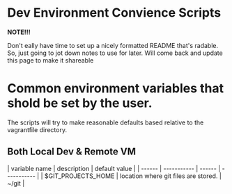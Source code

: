 # Dev Environment Convience Scripts 

**NOTE!!!**

Don't eally have time to set up a nicely formatted README that's radable.  So, just going to jot down notes to use for later.
Will come back and update this page to make it shareable

# Common environment variables that shold be set by the user. 

The scripts will try to make reasonable defaults based relative to the vagrantfile directory.

## Both Local Dev & Remote VM

| variable name | description | default value |
| ------ | ----------- | ------ | ----------- |
| $GIT_PROJECTS_HOME | location where git files are stored. | ~/git |
